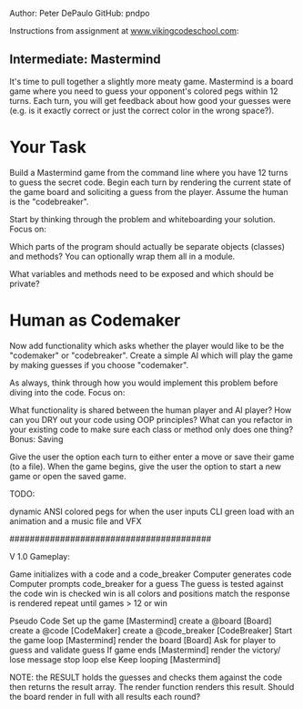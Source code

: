 Author: Peter DePaulo
GitHub: pndpo

Instructions from assignment at www.vikingcodeschool.com:

## Intermediate: Mastermind

It's time to pull together a slightly more meaty game. Mastermind is a board game where you need to guess your opponent's colored pegs within 12 turns. Each turn, you will get feedback about how good your guesses were (e.g. is it exactly correct or just the correct color in the wrong space?).

# Your Task

Build a Mastermind game from the command line where you have 12 turns to guess the secret code. Begin each turn by rendering the current state of the game board and soliciting a guess from the player. Assume the human is the "codebreaker".

Start by thinking through the problem and whiteboarding your solution. Focus on:

Which parts of the program should actually be separate objects (classes) and methods? You can optionally wrap them all in a module.

What variables and methods need to be exposed and which should be private?

# Human as Codemaker

Now add functionality which asks whether the player would like to be the "codemaker" or "codebreaker". Create a simple AI which will play the game by making guesses if you choose "codemaker".

As always, think through how you would implement this problem before diving into the code. Focus on:

What functionality is shared between the human player and AI player? How can you DRY out your code using OOP principles?
What can you refactor in your existing code to make sure each class or method only does one thing?
Bonus: Saving

Give the user the option each turn to either enter a move or save their game (to a file). When the game begins, give the user the option to start a new game or open the saved game.

TODO:

dynamic ANSI colored pegs for when the user inputs
CLI green load with an animation and a music file and VFX

########################################

V 1.0 Gameplay:

Game initializes with a code and a code_breaker
Computer generates code
Computer prompts code_breaker for a guess
The guess is tested against the code
win is checked
  win is all colors and positions match
the response is rendered
repeat until games > 12 or win

Pseudo Code
Set up the game [Mastermind]
	create a @board [Board]
	create a @code [CodeMaker]
	create a @code_breaker [CodeBreaker]
Start the game loop [Mastermind]
	render the board [Board]
	Ask for player to guess and validate guess
	If game ends [Mastermind]
		render the victory/ lose message
		stop loop
	else
		Keep looping [Mastermind]

NOTE: the RESULT holds the guesses and checks them against the code
then returns the result array. The render function renders this result.
Should the board render in full with all results each round?
